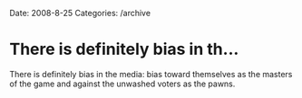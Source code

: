 Date: 2008-8-25
Categories: /archive

# There is definitely bias in th...

There is definitely bias in the media: bias toward themselves as the masters of the game and against the unwashed voters as the pawns.
